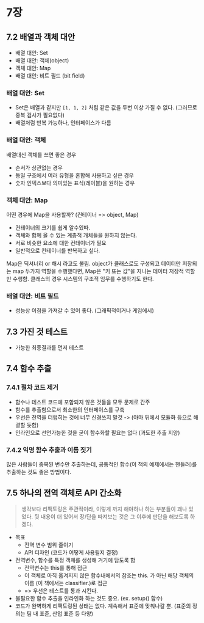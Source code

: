 # 7장

## 7.2 배열과 객체 대안

- 배열 대안: Set
- 배열 대안: 객체(object)
- 객체 대안: Map
- 배열 대안: 비트 필드 (bit field)

### 배열 대안: Set

- Set은 배열과 같지만 `[1, 1, 2]` 처럼 같은 값을 두번 이상 가질 수 없다. (그러므로 중복 검사가 필요없다)
- 배열처럼 반복 가능하나, 인터페이스가 다름

### 배열 대안: 객체

배열대신 객체를 쓰면 좋은 경우

- 순서가 상관없는 경우
- 동일 구조에서 여러 유형을 혼합해 사용하고 싶은 경우
- 숫자 인덱스보다 의미있는 표식(레이블)을 원하는 경우

### 객체 대안: Map

어떤 경우에 Map을 사용할까? (컨테이너 => object, Map)

- 컨테이너의 크기를 쉽게 알수있따.
- 객체와 함께 올 수 있는 계층적 개체들을 원하지 않는다.
- 서로 비슷한 요소에 대한 컨테이너가 필요
- 일반적으로 컨테이너를 반복하고 싶다.

Map은 딕셔너리 or 해시 라고도 불림. object가 클래스로도 구성되고 데이터만 저장되는 map 두가지 역할을 수행했다면, Map은 "키 또는 값"을 지니는 데이터 저장적 역할만 수행함. 클래스의 경우 시스템의 구조적 임무를 수행하기도 한다.

### 배열 대안: 비트 필드

- 성능상 이점을 가져갈 수 있어 좋다. (그래픽적이거나 게임에서)

## 7.3 가진 것 테스트

- 가능한 최종결과를 먼저 테스트

## 7.4 함수 추출

### 7.4.1 절차 코드 제거

- 함수나 테스트 코드에 포함되지 않은 것들을 모두 문제로 간주
- 함수를 추출함으로서 최소한의 인터페이스를 구축
- 우선은 전역을 더럽히는 것에 너무 신경쓰지 말것 -> (아마 뒤에서 모듈화 등으로 해결할 듯함)
- 인라인으로 선언가능한 것을 굳이 함수화할 필요는 없다 (과도한 추출 지양)

### 7.4.2 익명 함수 추출과 이름 짓기

많은 사람들이 중복된 변수만 추출하는데, 공통적인 함수(이 책의 예제에서는 핸들러)를 추출하는 것도 좋은 방법이다.

## 7.5 하나의 전역 객체로 API 간소화

> 생각보다 리팩토링은 주관적이라, 이렇게 까지 해야하나 하는 부분들이 꽤나 있었다. 뒷 내용이 더 있어서 장/단을 따져보는 것은 그 이후에 판단을 해보도록 하겠다.

- 목표
  - 전역 변수 범위 줄이기
  - API 디자인 (코드가 어떻게 사용될지 결정)
- 전역변수, 함수를 특정 객체를 생성해 거기에 담도록 함
  - 전역변수는 this를 통해 접근
  - 이 객체로 아직 옮겨지지 않은 함수내에서의 참조는 this. 가 아닌 해당 객체의 이름 (이 책에서는 classifier.)로 접근
  - => 우선은 테스트를 통과 시킨다.
- 불필요한 함수 추출을 인라인화 하는 것도 중요. (ex. setup() 함수)
- 코드가 완벽하게 리팩토링된 상태는 없다. 계속해서 표준에 맞춰나갈 뿐. (표준의 정의는 팀 내 표준, 산업 표준 등 다양)

<!-- 7.5.8 부터 시작하기 -->
